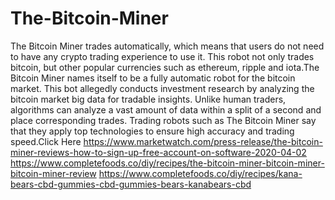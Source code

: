 # The-Bitcoin-Miner
The Bitcoin Miner trades automatically, which means that users do not need to have any crypto trading experience to use it. This robot not only trades bitcoin, but other popular currencies such as ethereum, ripple and iota.The Bitcoin Miner names itself to be a fully automatic robot for the bitcoin market. This bot allegedly conducts investment research by analyzing the bitcoin market big data for tradable insights. Unlike human traders, algorithms can analyze a vast amount of data within a split of a second and place corresponding trades. Trading robots such as The Bitcoin Miner say that they apply top technologies to ensure high accuracy and trading speed.Click Here https://www.marketwatch.com/press-release/the-bitcoin-miner-reviews-how-to-sign-up-free-account-on-software-2020-04-02  https://www.completefoods.co/diy/recipes/the-bitcoin-miner-bitcoin-miner-bitcoin-miner-review  https://www.completefoods.co/diy/recipes/kana-bears-cbd-gummies-cbd-gummies-bears-kanabears-cbd
